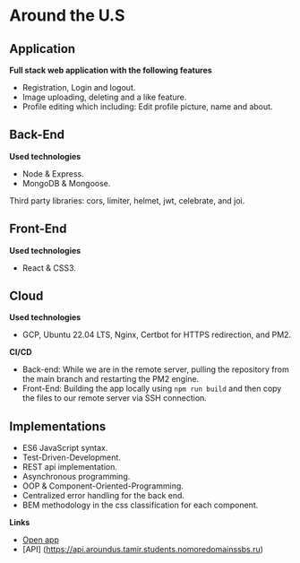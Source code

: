 # Around the U.S

## Application

**Full stack web application with the following features**

- Registration, Login and logout.
- Image uploading, deleting and a like feature.
- Profile editing which including: Edit profile picture, name and about.

## Back-End

**Used technologies**

- Node & Express.
- MongoDB & Mongoose.

Third party libraries: cors, limiter, helmet, jwt, celebrate, and joi.

## Front-End

**Used technologies**

- React & CSS3.

## Cloud

**Used technologies**

- GCP, Ubuntu 22.04 LTS, Nginx, Certbot for HTTPS redirection, and PM2.

**CI/CD**

- Back-end: While we are in the remote server, pulling the repository from the main branch and restarting the PM2 engine.
- Front-End: Building the app locally using `npm run build` and then copy the files to our remote server via SSH connection.

## Implementations

- ES6 JavaScript syntax.
- Test-Driven-Development.
- REST api implementation.
- Asynchronous programming.
- OOP & Component-Oriented-Programming.
- Centralized error handling for the back end.
- BEM methodology in the css classification for each component.

**Links**

- [Open app](https://aroundus.tamir.students.nomoredomainssbs.ru)
- [API] (https://api.aroundus.tamir.students.nomoredomainssbs.ru)
